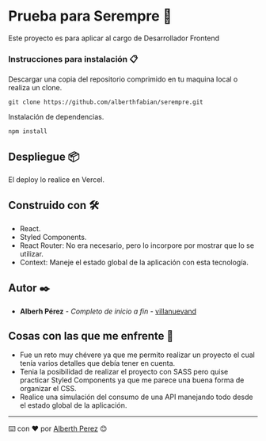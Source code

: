 # Prueba para Serempre 🚀

Este proyecto es para aplicar al cargo de Desarrollador Frontend

### Instrucciones para instalación 📋

Descargar una copia del repositorio comprimido en tu maquina local o realiza un clone.

```
git clone https://github.com/alberthfabian/serempre.git
```

Instalación de dependencias.

```
npm install
```

## Despliegue 📦

El deploy lo realice en Vercel.

## Construido con 🛠️

* React.
* Styled Components.
* React Router: No era necesario, pero lo incorpore por mostrar que lo se utilizar.
* Context: Maneje el estado global de la aplicación con esta tecnología.

## Autor ✒️

* **Alberh Pérez** - *Completo de inicio a fin* - [villanuevand](https://github.com/villanuevand)

## Cosas con las que me enfrente 📄

* Fue un reto muy chévere ya que me permito realizar un proyecto el cual tenía varios detalles que debía tener en cuenta.
* Tenia la posibilidad de realizar el proyecto con SASS pero quise practicar Styled Components ya que me parece una buena forma de organizar el CSS.  
* Realice una simulación del consumo de una API manejando todo desde el estado global de la aplicación.

---
⌨️ con ❤️ por [Alberth Perez](https://github.com/alberthfabian) 😊
